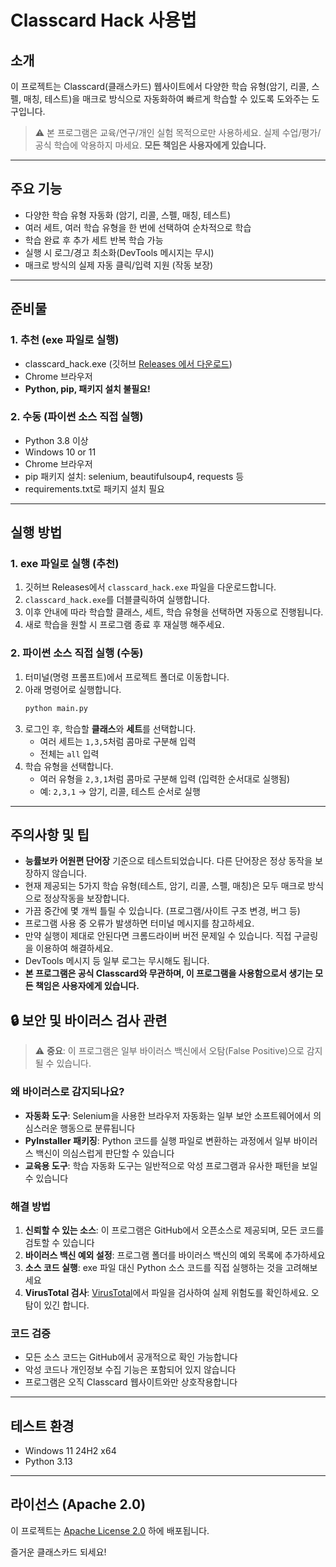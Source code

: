 # Classcard Hack 사용법

## 소개
이 프로젝트는 Classcard(클래스카드) 웹사이트에서 다양한 학습 유형(암기, 리콜, 스펠, 매칭, 테스트)을 매크로 방식으로 자동화하여 빠르게 학습할 수 있도록 도와주는 도구입니다.

> ⚠️ 본 프로그램은 교육/연구/개인 실험 목적으로만 사용하세요. 실제 수업/평가/공식 학습에 악용하지 마세요. **모든 책임은 사용자에게 있습니다.**

---

## 주요 기능
- 다양한 학습 유형 자동화 (암기, 리콜, 스펠, 매칭, 테스트)
- 여러 세트, 여러 학습 유형을 한 번에 선택하여 순차적으로 학습
- 학습 완료 후 추가 세트 반복 학습 가능
- 실행 시 로그/경고 최소화(DevTools 메시지는 무시)
- 매크로 방식의 실제 자동 클릭/입력 지원 (작동 보장)

---

## 준비물

### 1. 추천 (exe 파일로 실행)
- classcard_hack.exe (깃허브 [Releases 에서 다운로드](https://github.com/ilikeadofai/classcard_hack/releases/))
- Chrome 브라우저
- **Python, pip, 패키지 설치 불필요!**

### 2. 수동 (파이썬 소스 직접 실행)
- Python 3.8 이상
- Windows 10 or 11
- Chrome 브라우저
- pip 패키지 설치: selenium, beautifulsoup4, requests 등
- requirements.txt로 패키지 설치 필요

---

## 실행 방법

### 1. exe 파일로 실행 (추천)
1. 깃허브 Releases에서 `classcard_hack.exe` 파일을 다운로드합니다.
2. `classcard_hack.exe`를 더블클릭하여 실행합니다.
3. 이후 안내에 따라 학습할 클래스, 세트, 학습 유형을 선택하면 자동으로 진행됩니다.
4. 새로 학습을 원할 시 프로그램 종료 후 재실행 해주세요.

### 2. 파이썬 소스 직접 실행 (수동)
1. 터미널(명령 프롬프트)에서 프로젝트 폴더로 이동합니다.
2. 아래 명령어로 실행합니다.
   ```bash
   python main.py
   ```
3. 로그인 후, 학습할 **클래스**와 **세트**를 선택합니다.
   - 여러 세트는 `1,3,5`처럼 콤마로 구분해 입력
   - 전체는 `all` 입력
4. 학습 유형을 선택합니다.
   - 여러 유형을 `2,3,1`처럼 콤마로 구분해 입력 (입력한 순서대로 실행됨)
   - 예: `2,3,1` → 암기, 리콜, 테스트 순서로 실행

---

## 주의사항 및 팁
- **능률보카 어원편 단어장** 기준으로 테스트되었습니다. 다른 단어장은 정상 동작을 보장하지 않습니다.
- 현재 제공되는 5가지 학습 유형(테스트, 암기, 리콜, 스펠, 매칭)은 모두 매크로 방식으로 정상작동을 보장합니다.
- 가끔 중간에 몇 개씩 틀릴 수 있습니다. (프로그램/사이트 구조 변경, 버그 등)
- 프로그램 사용 중 오류가 발생하면 터미널 메시지를 참고하세요.
- 만약 실행이 제대로 안된다면 크롬드라이버 버전 문제일 수 있습니다. 직접 구글링을 이용하여 해결하세요.
- DevTools 메시지 등 일부 로그는 무시해도 됩니다.
- **본 프로그램은 공식 Classcard와 무관하며, 이 프로그램을 사용함으로서 생기는 모든 책임은 사용자에게 있습니다.**

## 🔒 보안 및 바이러스 검사 관련
> ⚠️ **중요**: 이 프로그램은 일부 바이러스 백신에서 오탐(False Positive)으로 감지될 수 있습니다.

### 왜 바이러스로 감지되나요?
- **자동화 도구**: Selenium을 사용한 브라우저 자동화는 일부 보안 소프트웨어에서 의심스러운 행동으로 분류됩니다
- **PyInstaller 패키징**: Python 코드를 실행 파일로 변환하는 과정에서 일부 바이러스 백신이 의심스럽게 판단할 수 있습니다
- **교육용 도구**: 학습 자동화 도구는 일반적으로 악성 프로그램과 유사한 패턴을 보일 수 있습니다

### 해결 방법
1. **신뢰할 수 있는 소스**: 이 프로그램은 GitHub에서 오픈소스로 제공되며, 모든 코드를 검토할 수 있습니다
2. **바이러스 백신 예외 설정**: 프로그램 폴더를 바이러스 백신의 예외 목록에 추가하세요
3. **소스 코드 실행**: exe 파일 대신 Python 소스 코드를 직접 실행하는 것을 고려해보세요
4. **VirusTotal 검사**: [VirusTotal](https://www.virustotal.com)에서 파일을 검사하여 실제 위험도를 확인하세요. 오탐이 있긴 합니다.

### 코드 검증
- 모든 소스 코드는 GitHub에서 공개적으로 확인 가능합니다
- 악성 코드나 개인정보 수집 기능은 포함되어 있지 않습니다
- 프로그램은 오직 Classcard 웹사이트와만 상호작용합니다

---

## 테스트 환경
- Windows 11 24H2 x64
- Python 3.13

---

## 라이선스 (Apache 2.0)
이 프로젝트는 [Apache License 2.0](https://www.apache.org/licenses/LICENSE-2.0) 하에 배포됩니다.

즐거운 클래스카드 되세요!

